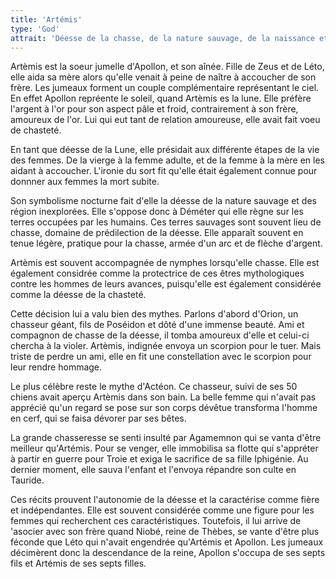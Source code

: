 ```yaml
---
title: 'Artémis'
type: 'God'
attrait: 'Déesse de la chasse, de la nature sauvage, de la naissance et de la lune - Soeur aînée d’Apollon - Elle décime les femmes - Totem: Cerf'
---
```


Artèmis est la soeur jumelle d'Apollon, et son aînée. Fille de Zeus et de Léto, elle aida sa mère alors qu'elle venait à peine de naître à accoucher de son frère. Les jumeaux forment un couple complémentaire représentant le ciel. En effet Apollon repréente le soleil, quand Artèmis es la lune. Elle préfère l'argent à l'or pour son aspect pâle et froid, contrairement à son frère, amoureux de l'or. Lui qui eut tant de relation amoureuse, elle avait fait voeu de chasteté. 

En tant que déesse de la Lune, elle présidait aux différente étapes de la vie des femmes. De la vierge à la femme adulte, et de la femme à la mère en les aidant à accoucher. L'ironie du sort fit qu'elle était également connue pour donnner aux femmes la mort subite.

Son symbolisme nocturne fait d'elle la déesse de la nature sauvage et des région inexplorées. Elle s'oppose donc à Déméter qui elle règne sur les terres occupées par les humains. Ces terres sauvages sont souvent lieu de chasse, domaine de prédilection de la déesse. Elle apparaît souvent en tenue légère, pratique pour la chasse, armée d'un arc et de flèche d'argent. 

Artèmis est souvent accompagnée de nymphes lorsqu'elle chasse. Elle est également considrée comme la protectrice de ces êtres mythologiques contre les hommes de leurs avances, puisqu'elle est également considérée comme la déesse de la chasteté. 

Cette décision lui a valu bien des mythes. Parlons d'abord d'Orion, un chasseur géant, fils de Poséidon et dôté d'une immense beauté. Ami et compagnon de chasse de la déesse, il tomba amoureux d'elle et celui-ci chercha à la violer. Artèmis, indignée envoya un scorpion pour le tuer. Mais triste de perdre un ami, elle en fit une constellation avec le scorpion pour leur rendre hommage.

Le plus célèbre reste le mythe d'Actéon. Ce chasseur, suivi de ses 50 chiens avait aperçu Artèmis dans son bain. La belle femme qui n'avait pas apprécié qu'un regard se pose sur son corps dévêtue transforma l'homme en cerf, qui se faisa dévorer par ses bêtes.

La grande chasseresse se senti insulté par Agamemnon qui se vanta d'être meilleur qu'Artémis. Pour se venger, elle immobilisa sa flotte qui s'appréter à partir en guerre pour Troie et exiga le sacrifice de sa fille Iphigénie. Au dernier moment, elle sauva l'enfant et l'envoya répandre son culte en Tauride.

Ces récits prouvent l'autonomie de la déesse et la caractérise comme fière et indépendantes. Elle est souvent considérée comme une figure pour les femmes qui recherchent ces caractéristiques. Toutefois, il lui arrive de 'asocier avec son frère quand Niobé, reine de Thèbes, se vante d'être plus féconde que Léto qui n'avait engendrée qu'Artémis et Apollon. Les jumeaux décimèrent donc la descendance de la reine, Apollon s'occupa de ses septs fils et Artémis de ses septs filles.


